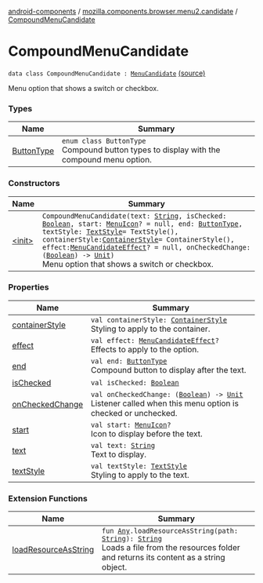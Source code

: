 [android-components](../../index.md) / [mozilla.components.browser.menu2.candidate](../index.md) / [CompoundMenuCandidate](./index.md)

# CompoundMenuCandidate

`data class CompoundMenuCandidate : `[`MenuCandidate`](../-menu-candidate/index.md) [(source)](https://github.com/mozilla-mobile/android-components/blob/master/components/browser/menu2/src/main/java/mozilla/components/browser/menu2/candidate/MenuCandidate.kt#L61)

Menu option that shows a switch or checkbox.

### Types

| Name | Summary |
|---|---|
| [ButtonType](-button-type/index.md) | `enum class ButtonType`<br>Compound button types to display with the compound menu option. |

### Constructors

| Name | Summary |
|---|---|
| [&lt;init&gt;](-init-.md) | `CompoundMenuCandidate(text: `[`String`](https://kotlinlang.org/api/latest/jvm/stdlib/kotlin/-string/index.html)`, isChecked: `[`Boolean`](https://kotlinlang.org/api/latest/jvm/stdlib/kotlin/-boolean/index.html)`, start: `[`MenuIcon`](../-menu-icon.md)`? = null, end: `[`ButtonType`](-button-type/index.md)`, textStyle: `[`TextStyle`](../-text-style/index.md)` = TextStyle(), containerStyle: `[`ContainerStyle`](../-container-style/index.md)` = ContainerStyle(), effect: `[`MenuCandidateEffect`](../-menu-candidate-effect.md)`? = null, onCheckedChange: (`[`Boolean`](https://kotlinlang.org/api/latest/jvm/stdlib/kotlin/-boolean/index.html)`) -> `[`Unit`](https://kotlinlang.org/api/latest/jvm/stdlib/kotlin/-unit/index.html)`)`<br>Menu option that shows a switch or checkbox. |

### Properties

| Name | Summary |
|---|---|
| [containerStyle](container-style.md) | `val containerStyle: `[`ContainerStyle`](../-container-style/index.md)<br>Styling to apply to the container. |
| [effect](effect.md) | `val effect: `[`MenuCandidateEffect`](../-menu-candidate-effect.md)`?`<br>Effects to apply to the option. |
| [end](end.md) | `val end: `[`ButtonType`](-button-type/index.md)<br>Compound button to display after the text. |
| [isChecked](is-checked.md) | `val isChecked: `[`Boolean`](https://kotlinlang.org/api/latest/jvm/stdlib/kotlin/-boolean/index.html) |
| [onCheckedChange](on-checked-change.md) | `val onCheckedChange: (`[`Boolean`](https://kotlinlang.org/api/latest/jvm/stdlib/kotlin/-boolean/index.html)`) -> `[`Unit`](https://kotlinlang.org/api/latest/jvm/stdlib/kotlin/-unit/index.html)<br>Listener called when this menu option is checked or unchecked. |
| [start](start.md) | `val start: `[`MenuIcon`](../-menu-icon.md)`?`<br>Icon to display before the text. |
| [text](text.md) | `val text: `[`String`](https://kotlinlang.org/api/latest/jvm/stdlib/kotlin/-string/index.html)<br>Text to display. |
| [textStyle](text-style.md) | `val textStyle: `[`TextStyle`](../-text-style/index.md)<br>Styling to apply to the text. |

### Extension Functions

| Name | Summary |
|---|---|
| [loadResourceAsString](../../mozilla.components.support.test.file/kotlin.-any/load-resource-as-string.md) | `fun `[`Any`](https://kotlinlang.org/api/latest/jvm/stdlib/kotlin/-any/index.html)`.loadResourceAsString(path: `[`String`](https://kotlinlang.org/api/latest/jvm/stdlib/kotlin/-string/index.html)`): `[`String`](https://kotlinlang.org/api/latest/jvm/stdlib/kotlin/-string/index.html)<br>Loads a file from the resources folder and returns its content as a string object. |
